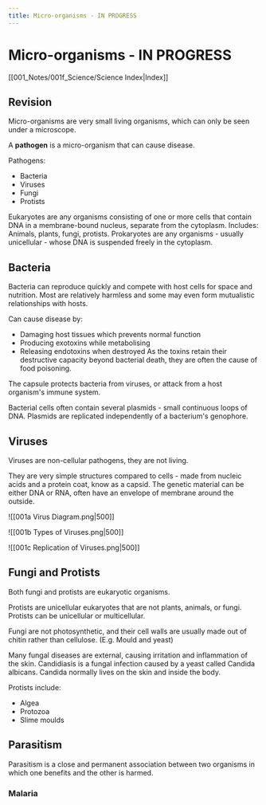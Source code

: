 ```yaml
---
title: Micro-organisms - IN PROGRESS
---
```

# Micro-organisms - IN PROGRESS
[[001_Notes/001f_Science/Science Index|Index]]


## Revision

Micro-organisms are very small living organisms, which can only be seen under a microscope.

A **pathogen** is a micro-organism that can cause disease.

Pathogens:
- Bacteria
- Viruses
- Fungi
- Protists

Eukaryotes are any organisms consisting of one or more cells that contain DNA in a membrane-bound nucleus, separate from the cytoplasm. Includes: Animals, plants, fungi, protists.
Prokaryotes are any organisms - usually unicellular - whose DNA is suspended freely in the cytoplasm.

## Bacteria

Bacteria can reproduce quickly and compete with host cells for space and nutrition.
Most are relatively harmless and some may even form mutualistic relationships with hosts.

Can cause disease by:
- Damaging host tissues which prevents normal function
- Producing exotoxins while metabolising
- Releasing endotoxins when destroyed
As the toxins retain their destructive capacity beyond bacterial death, they are often the cause of food poisoning.

The capsule protects bacteria from viruses, or attack from a host organism's immune system.

Bacterial cells often contain several plasmids - small continuous loops of DNA.
Plasmids are replicated independently of a bacterium's genophore.


## Viruses
Viruses are non-cellular pathogens, they are not living.

They are very simple structures compared to cells - made from nucleic acids and a protein coat, know as a capsid.
The genetic material can be either DNA or RNA, often have an envelope of membrane around the outside.

![[001a Virus Diagram.png|500]]

![[001b Types of Viruses.png|500]]

![[001c Replication of Viruses.png|500]]





## Fungi and Protists

Both fungi and protists are eukaryotic organisms.

Protists are unicellular eukaryotes that are not plants, animals, or fungi.
Protists can be unicellular or multicellular.

Fungi are not photosynthetic, and their cell walls are usually made out of chitin rather than cellulose. (E.g. Mould and yeast)

Many fungal diseases are external, causing irritation and inflammation of the skin.
Candidiasis is a fungal infection caused by a yeast called Candida albicans. Candida normally lives on the skin and inside the body.


Protists include:
- Algea
- Protozoa
- Slime moulds


## Parasitism
Parasitism is a close and permanent association between two organisms in which one benefits and the other is harmed.

### Malaria






